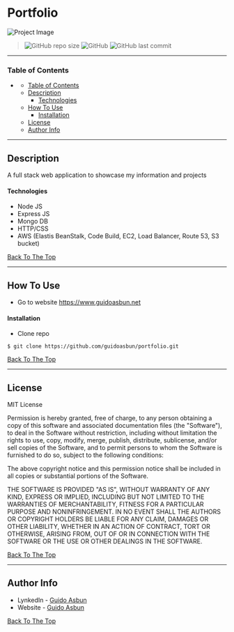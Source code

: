 # Portfolio

![Project Image](https://guidoasbun.s3.amazonaws.com/portfolio-image.png)

> ![GitHub repo size](https://img.shields.io/github/repo-size/guidoasbun/portfolio) ![GitHub](https://img.shields.io/github/license/guidoasbun/portfolio)
 ![GitHub last commit](https://img.shields.io/github/last-commit/guidoasbun/Profile)
---

### Table of Contents

- [](#)
    - [Table of Contents](#table-of-contents)
  - [Description](#description)
      - [Technologies](#technologies)
  - [How To Use](#how-to-use)
      - [Installation](#installation)
  - [License](#license)
  - [Author Info](#author-info)

---

## Description

A full stack web application to showcase my information and projects

#### Technologies

- Node JS
- Express JS
- Mongo DB
- HTTP/CSS
- AWS (Elastis BeanStalk, Code Build, EC2, Load Balancer, Route 53, S3 bucket)

[Back To The Top](#portfolio)

---

## How To Use

 - Go to website https://www.guidoasbun.net

#### Installation

- Clone repo
```
$ git clone https://github.com/guidoasbun/portfolio.git
```

[Back To The Top](#portfolio)

---

## License

MIT License

Permission is hereby granted, free of charge, to any person obtaining a copy
of this software and associated documentation files (the "Software"), to deal
in the Software without restriction, including without limitation the rights
to use, copy, modify, merge, publish, distribute, sublicense, and/or sell
copies of the Software, and to permit persons to whom the Software is
furnished to do so, subject to the following conditions:

The above copyright notice and this permission notice shall be included in all
copies or substantial portions of the Software.

THE SOFTWARE IS PROVIDED "AS IS", WITHOUT WARRANTY OF ANY KIND, EXPRESS OR
IMPLIED, INCLUDING BUT NOT LIMITED TO THE WARRANTIES OF MERCHANTABILITY,
FITNESS FOR A PARTICULAR PURPOSE AND NONINFRINGEMENT. IN NO EVENT SHALL THE
AUTHORS OR COPYRIGHT HOLDERS BE LIABLE FOR ANY CLAIM, DAMAGES OR OTHER
LIABILITY, WHETHER IN AN ACTION OF CONTRACT, TORT OR OTHERWISE, ARISING FROM,
OUT OF OR IN CONNECTION WITH THE SOFTWARE OR THE USE OR OTHER DEALINGS IN THE
SOFTWARE.

[Back To The Top](#portfolio)

---

## Author Info

- LynkedIn - [Guido Asbun](https://www.linkedin.com/in/guidoasbun/)
- Website - [Guido Asbun](https://www.guidoasbun.net)

[Back To The Top](#portfolio)

